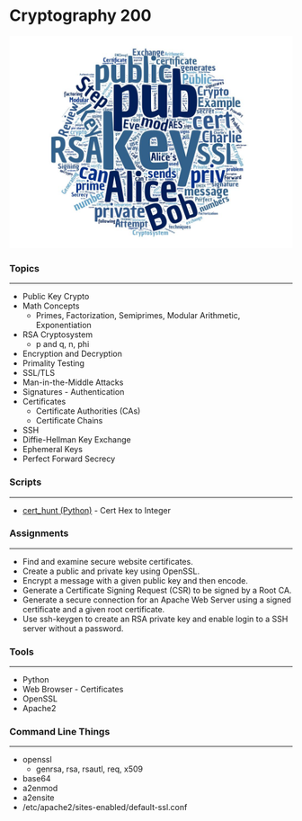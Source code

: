 # Cryptography 200

![alt text](../images/cry200wc.jpg "Aggregated From Lesson Files")


### Topics
------

* Public Key Crypto
* Math Concepts
    * Primes, Factorization, Semiprimes, Modular Arithmetic, Exponentiation
* RSA Cryptosystem
    * p and q, n, phi
* Encryption and Decryption
* Primality Testing
* SSL/TLS
* Man-in-the-Middle Attacks
* Signatures - Authentication
* Certificates
    * Certificate Authorities (CAs)
    * Certificate Chains
* SSH
* Diffie-Hellman Key Exchange
* Ephemeral Keys
* Perfect Forward Secrecy


### Scripts
-----
* [cert_hunt (Python)] - Cert Hex to Integer

[cert_hunt (Python)]: https://github.com/TK05/SecureSet_2018/tree/master/cryptography_200/cert_hunt

### Assignments
------

* Find and examine secure website certificates.
* Create a public and private key using OpenSSL.
* Encrypt a message with a given public key and then encode.
* Generate a Certificate Signing Request (CSR) to be signed by a Root CA.
* Generate a secure connection for an Apache Web Server using a signed certificate and a given root certificate.
* Use ssh-keygen to create an RSA private key and enable login to a SSH server without a password.


### Tools
------

* Python
* Web Browser - Certificates
* OpenSSL
* Apache2


### Command Line Things
------

* openssl
    * genrsa, rsa, rsautl, req, x509
* base64
* a2enmod
* a2ensite
* /etc/apache2/sites-enabled/default-ssl.conf